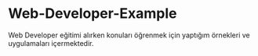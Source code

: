 # Web-Developer-Example
Web Developer eğitimi alırken konuları öğrenmek için yaptığım örnekleri ve uygulamaları içermektedir.
